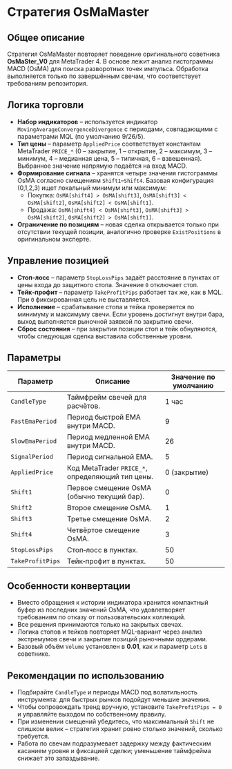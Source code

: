 # Стратегия OsMaMaster

## Общее описание
Стратегия OsMaMaster повторяет поведение оригинального советника **OsMaSter_V0** для MetaTrader 4. В основе лежит анализ гистограммы MACD (OsMA) для поиска разворотных точек импульса. Обработка выполняется только по завершённым свечам, что соответствует требованиям репозитория.

## Логика торговли
- **Набор индикаторов** – используется индикатор `MovingAverageConvergenceDivergence` с периодами, совпадающими с параметрами MQL (по умолчанию 9/26/5).
- **Тип цены** – параметр `AppliedPrice` соответствует константам MetaTrader `PRICE_*` (0 – закрытие, 1 – открытие, 2 – максимум, 3 – минимум, 4 – медианная цена, 5 – типичная, 6 – взвешенная). Выбранное значение напрямую подаётся на вход MACD.
- **Формирование сигнала** – хранятся четыре значения гистограммы OsMA согласно смещениям `Shift1`–`Shift4`. Базовая конфигурация (0,1,2,3) ищет локальный минимум или максимум:
  - Покупка: `OsMA[shift4] > OsMA[shift3]`, `OsMA[shift3] < OsMA[shift2]`, `OsMA[shift2] < OsMA[shift1]`.
  - Продажа: `OsMA[shift4] < OsMA[shift3]`, `OsMA[shift3] > OsMA[shift2]`, `OsMA[shift2] > OsMA[shift1]`.
- **Ограничение по позициям** – новая сделка открывается только при отсутствии текущей позиции, аналогично проверке `ExistPositions` в оригинальном эксперте.

## Управление позицией
- **Стоп‑лосс** – параметр `StopLossPips` задаёт расстояние в пунктах от цены входа до защитного стопа. Значение `0` отключает стоп.
- **Тейк‑профит** – параметр `TakeProfitPips` работает так же, как в MQL. При `0` фиксированная цель не выставляется.
- **Исполнение** – срабатывание стопа и тейка проверяется по минимуму и максимуму свечи. Если уровень достигнут внутри бара, выход выполняется рыночной заявкой по закрытию свечи.
- **Сброс состояния** – при закрытии позиции стоп и тейк обнуляются, чтобы следующая сделка выставила собственные уровни.

## Параметры
| Параметр | Описание | Значение по умолчанию |
|----------|----------|-----------------------|
| `CandleType` | Таймфрейм свечей для расчётов. | 1 час |
| `FastEmaPeriod` | Период быстрой EMA внутри MACD. | 9 |
| `SlowEmaPeriod` | Период медленной EMA внутри MACD. | 26 |
| `SignalPeriod` | Период сигнальной EMA. | 5 |
| `AppliedPrice` | Код MetaTrader `PRICE_*`, определяющий тип цены. | 0 (закрытие) |
| `Shift1` | Первое смещение OsMA (обычно текущий бар). | 0 |
| `Shift2` | Второе смещение OsMA. | 1 |
| `Shift3` | Третье смещение OsMA. | 2 |
| `Shift4` | Четвёртое смещение OsMA. | 3 |
| `StopLossPips` | Стоп‑лосс в пунктах. | 50 |
| `TakeProfitPips` | Тейк‑профит в пунктах. | 50 |

## Особенности конвертации
- Вместо обращения к истории индикатора хранится компактный буфер из последних значений OsMA, что удовлетворяет требованиям по отказу от пользовательских коллекций.
- Все решения принимаются только на закрытых свечах.
- Логика стопов и тейков повторяет MQL-вариант через анализ экстремумов свечи и закрытие позиций рыночными ордерами.
- Базовый объём `Volume` установлен в **0.01**, как и параметр `Lots` в советнике.

## Рекомендации по использованию
- Подбирайте `CandleType` и периоды MACD под волатильность инструмента: для быстрых рынков подойдут меньшие значения.
- Чтобы сопровождать тренд вручную, установите `TakeProfitPips = 0` и управляйте выходом по собственному правилу.
- При изменении смещений убедитесь, что максимальный `Shift` не слишком велик – стратегия хранит ровно столько значений, сколько требуется.
- Работа по свечам подразумевает задержку между фактическим касанием уровня и фиксацией сделки; уменьшение таймфрейма снижает это запаздывание.
